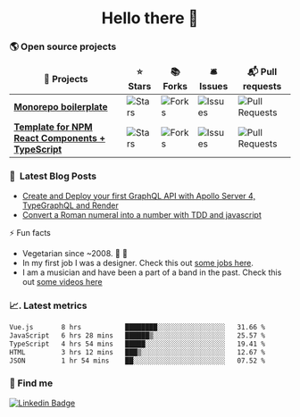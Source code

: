 <h1 align="center">Hello there 🤘</h1>

### 🌎  Open source projects

<table>
  <thead align="center">
    <tr border: none;>
      <td><b>🎁 Projects</b></td>
      <td><b>⭐ Stars</b></td>
      <td><b>📚 Forks</b></td>
      <td><b>🛎 Issues</b></td>
      <td><b>📬 Pull requests</b></td>
    </tr>
  </thead>
  <tbody>
    <tr>
      <td><a href="https://github.com/emunhoz/monorepo-boilerplate"><b>Monorepo boilerplate</b></a></td>
      <td><img alt="Stars" src="https://img.shields.io/github/stars/emunhoz/monorepo-boilerplate?style=flat-square&labelColor=343b41"/></td>
      <td><img alt="Forks" src="https://img.shields.io/github/forks/emunhoz/monorepo-boilerplate?style=flat-square&labelColor=343b41"/></td>
      <td><img alt="Issues" src="https://img.shields.io/github/issues/emunhoz/monorepo-boilerplate?style=flat-square&labelColor=343b41"/></td>
      <td><img alt="Pull Requests" src="https://img.shields.io/github/issues-pr/emunhoz/monorepo-boilerplate?style=flat-square&labelColor=343b41"/></td>
    </tr>
	  <tr>
      <td><a href="https://github.com/emunhoz/npm-react-module"><b>Template for NPM React Components + TypeScript</b></a></td>
      <td><img alt="Stars" src="https://img.shields.io/github/stars/emunhoz/npm-react-module?style=flat-square&labelColor=343b41"/></td>
      <td><img alt="Forks" src="https://img.shields.io/github/forks/emunhoz/npm-react-module?style=flat-square&labelColor=343b41"/></td>
      <td><img alt="Issues" src="https://img.shields.io/github/issues/emunhoz/npm-react-module?style=flat-square&labelColor=343b41"/></td>
      <td><img alt="Pull Requests" src="https://img.shields.io/github/issues-pr/emunhoz/npm-react-module?style=flat-square&labelColor=343b41"/></td>
    </tr>
  </tbody>
</table>


### 📕 &nbsp;Latest Blog Posts

<!-- BLOG:START -->
- [Create and Deploy your first GraphQL API with Apollo Server 4, TypeGraphQL and Render](https://dev.to/emunhoz/create-and-deploy-your-first-graphql-api-with-apollo-server-4-and-railway-2c3b)
- [Convert a Roman numeral into a number with TDD and javascript](https://dev.to/emunhoz/convert-a-roman-numeral-into-a-number-with-tdd-13d7)
<!-- BLOG:END -->

⚡️ Fun facts

- Vegetarian since ~2008. 🌱 🍄
- In my first job I was a designer. Check this out [some jobs here](https://www.behance.net/edermunhoz1384).
- I am a musician and have been a part of a band in the past. Check this out [some videos here](https://www.youtube.com/watch?v=73xqyuybYWc&ab_channel=OrckOut)

### 📈. Latest metrics

<!--START_SECTION:waka-->

```txt
Vue.js       8 hrs           ████████░░░░░░░░░░░░░░░░░   31.66 %
JavaScript   6 hrs 28 mins   ██████▒░░░░░░░░░░░░░░░░░░   25.57 %
TypeScript   4 hrs 54 mins   █████░░░░░░░░░░░░░░░░░░░░   19.41 %
HTML         3 hrs 12 mins   ███▒░░░░░░░░░░░░░░░░░░░░░   12.67 %
JSON         1 hr 54 mins    ██░░░░░░░░░░░░░░░░░░░░░░░   07.52 %
```

<!--END_SECTION:waka-->

### 🔎  Find me

[![Linkedin Badge](https://img.shields.io/badge/-LinkedIn-blue?style=flat-square&logo=Linkedin&logoColor=white&link=eder-munhoz-dos-santos-52965b66)](https://www.linkedin.com/in/eder-munhoz-dos-santos-52965b66)
